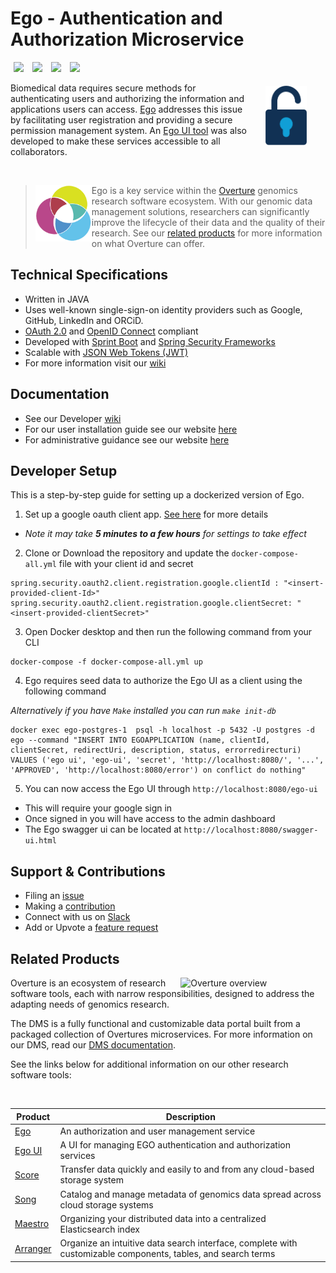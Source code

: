 <!--Ego ReadMe Draft 2-->

# Ego - Authentication and Authorization Microservice

[<img hspace="5" src="https://img.shields.io/docker/pulls/overture/ego?style=for-the-badge">](#developer-setup)
[<img hspace="5" src="https://img.shields.io/badge/chat-on--slack-blue?style=for-the-badge">](http://slack.overture.bio)
[<img hspace="5" src="https://img.shields.io/badge/License-gpl--v3.0-blue?style=for-the-badge">](https://github.com/overture-stack/ego/blob/develop/LICENSE)
[<img hspace="5" src="https://img.shields.io/badge/Code%20of%20Conduct-2.1-blue?style=for-the-badge">](code_of_conduct.md)

<!-- Replace slack with discourse once setup -->

<div>
<img align="right" width="66vw" vspace="5" src="icon-ego.png" alt="ego-logo" hspace="30"/>
</div>

Biomedical data requires secure methods for authenticating users and authorizing the information and applications users can access. [Ego](https://www.overture.bio/products/ego/) addresses this issue by facilitating user registration and providing a secure permission management system. 
An [Ego UI tool](https://github.com/overture-stack/ego-ui) was also developed to make these services accessible to all collaborators.

<!--Blockqoute-->

</br>

> 
> <div>
> <img align="left" src="ov-logo.png" height="90" hspace="0"/>
> </div>
> 
> Ego is a key service within the [Overture](https://www.overture.bio/) genomics research software ecosystem. With our genomic data management solutions, researchers can significantly improve the lifecycle of their data and the quality of their research. See our [related products](#related-products) for more information on what Overture can offer.
> 
> 

<!--Blockqoute-->

## Technical Specifications

- Written in JAVA 
- Uses well-known single-sign-on identity providers such as Google, GitHub, LinkedIn and ORCiD.
- [OAuth 2.0](https://oauth.net/2/) and [OpenID Connect](https://auth0.com/docs/authenticate/protocols/openid-connect-protocol) compliant
- Developed with [Sprint Boot](https://spring.io/projects/spring-boot) and [Spring Security Frameworks](https://spring.io/projects/spring-security)
- Scalable with [JSON Web Tokens (JWT)](https://jwt.io/)
- For more information visit our [wiki](https://www.overture.bio/documentation/ego/)

## Documentation

- See our Developer [wiki](https://github.com/overture-stack/ego/wiki)
- For our user installation guide see our website [here](https://www.overture.bio/documentation/ego/installation/)
- For administrative guidance see our website [here](https://www.overture.bio/documentation/ego/user-guide/admin-ui/)

## Developer Setup

This is a step-by-step guide for setting up a dockerized version of Ego.

1. Set up a google oauth client app. [See here](https://www.overture.bio/documentation/ego/installation/prereq/#google) for more details

- *Note it may take **5 minutes to a few hours** for settings to take effect*

2. Clone or Download the repository and update the  ```docker-compose-all.yml``` file with your client id and secret

```
spring.security.oauth2.client.registration.google.clientId : "<insert-provided-client-Id>"
spring.security.oauth2.client.registration.google.clientSecret: "<insert-provided-clientSecret>"
```

3. Open Docker desktop and then run the following command from your CLI

```
docker-compose -f docker-compose-all.yml up 
```

4. Ego requires seed data to authorize the Ego UI as a client using the following command

*Alternatively if you have ```Make``` installed you can run  ```make init-db```*
```
docker exec ego-postgres-1  psql -h localhost -p 5432 -U postgres -d ego --command "INSERT INTO EGOAPPLICATION (name, clientId, clientSecret, redirectUri, description, status, errorredirecturi) VALUES ('ego ui', 'ego-ui', 'secret', 'http://localhost:8080/', '...', 'APPROVED', 'http://localhost:8080/error') on conflict do nothing"
```

5. You can now access the Ego UI through ```http://localhost:8080/ego-ui```
- This will require your google sign in 
- Once signed in you will have access to the admin dashboard
- The Ego swagger ui can be located at ```http://localhost:8080/swagger-ui.html```

## Support & Contributions

- Filing an [issue](https://github.com/overture-stack/ego/issues)
- Making a [contribution](CONTRIBUTING.md)
- Connect with us on [Slack](http://slack.overture.bio)
- Add or Upvote a [feature request](https://github.com/overture-stack/ego/issues?q=is%3Aopen+is%3Aissue+label%3Anew-feature+sort%3Areactions-%2B1-desc)

## Related Products 

<div>
  <img align="right" alt="Overture overview" src="https://www.overture.bio/static/124ca0fede460933c64fe4e50465b235/a6d66/system-diagram.png" width="45%" hspace="5">
</div>

Overture is an ecosystem of research software tools, each with narrow responsibilities, designed to address the adapting needs of genomics research. 

The DMS is a fully functional and customizable data portal built from a packaged collection of Overtures microservices. For more information on our DMS, read our [DMS documentation](https://www.overture.bio/documentation/dms/).

<!--Read our architecture overview to see how these services relate-->

See the links below for additional information on our other research software tools:

</br>

|Product|Description|
|---|---|
|[Ego](https://www.overture.bio/products/ego/)|An authorization and user management service|
|[Ego UI](https://www.overture.bio/products/ego-ui/)|A UI for managing EGO authentication and authorization services|
|[Score](https://www.overture.bio/products/score/)| Transfer data quickly and easily to and from any cloud-based storage system|
|[Song](https://www.overture.bio/products/song/)|Catalog and manage metadata of genomics data spread across cloud storage systems|
|[Maestro](https://www.overture.bio/products/maestro/)|Organizing your distributed data into a centralized Elasticsearch index|
|[Arranger](https://www.overture.bio/products/arranger/)|Organize an intuitive data search interface, complete with customizable components, tables, and search terms|

